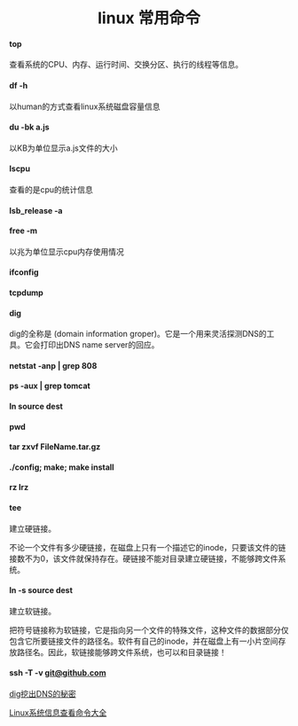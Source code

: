 <h1 align="center"> linux 常用命令 </h1>

#### top

查看系统的CPU、内存、运行时间、交换分区、执行的线程等信息。

#### df -h

以human的方式查看linux系统磁盘容量信息

#### du -bk a.js

以KB为单位显示a.js文件的大小

#### lscpu

查看的是cpu的统计信息

#### lsb_release -a

#### free -m

以兆为单位显示cpu内存使用情况

#### ifconfig

#### tcpdump

#### dig

dig的全称是 (domain information groper)。它是一个用来灵活探测DNS的工具。它会打印出DNS name server的回应。

#### netstat -anp | grep 808

#### ps -aux | grep tomcat 

#### ln source dest

#### pwd

#### tar zxvf FileName.tar.gz

#### ./config; make; make install

#### rz lrz

#### tee


建立硬链接。

不论一个文件有多少硬链接，在磁盘上只有一个描述它的inode，只要该文件的链接数不为0，该文件就保持存在。硬链接不能对目录建立硬链接，不能够跨文件系统。

#### ln -s source dest

建立软链接。

把符号链接称为软链接，它是指向另一个文件的特殊文件，这种文件的数据部分仅包含它所要链接文件的路径名。软件有自己的inode，并在磁盘上有一小片空间存放路径名。因此，软链接能够跨文件系统，也可以和目录链接！

#### ssh -T -v git@github.com



<a href="http://roclinux.cn/?p=2449" target="blank">dig挖出DNS的秘密</a>

<a href="http://charlee.li/linux-sysinfo-cmds.html" target="blank">Linux系统信息查看命令大全</a>